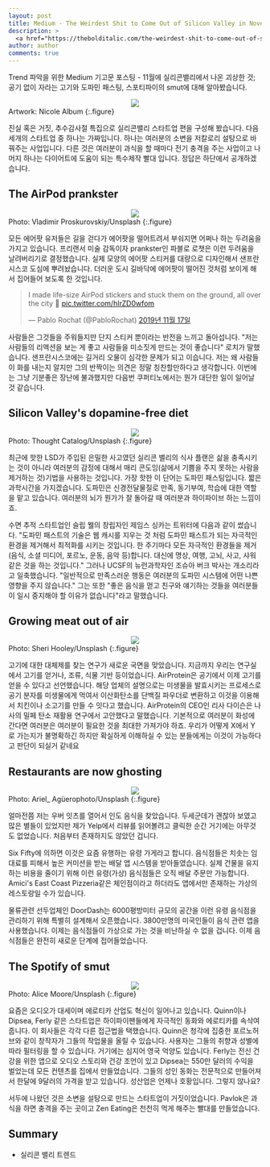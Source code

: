 ```yaml
---
layout: post
title: Medium - The Weirdest Shit to Come Out of Silicon Valley in November
description: >
  <a href="https://thebolditalic.com/the-weirdest-shit-to-come-out-of-silicon-valley-in-november-bb1f3ca14dd">원문 - Zara Stone</a>
author: author
comments: true
---
```


Trend 파악을 위한 Medium 기고문 포스팅 - 11월에 실리콘밸리에서 나온 괴상한 것; 공기 없이 자라는 고기와 도파민 패스팅, 스포티파이의 smut에 대해 알아봤습니다.

<center>
<img src="https://miro.medium.com/max/3616/1*XHKyvuJkzhaf4ZumXV-u0g.gif"/>
</center>
Artwork: Nicole Album
{:.figure}

진실 혹은 거짓, 추수감사절 특집으로 실리콘밸리 스타트업 편을 구성해 봤습니다. 다음 세개의 스타트업 중 하나는 가짜입니다. 하나는 여러분의 소변을 저칼로리 설탕으로 바꿔주는 사업입니다. 다른 것은 여러분이 과식을 할 때마다 전기 충격을 주는 사업이고 나머지 하나는 다이어트에 도움이 되는 특수제작 빨대 입니다. 정답은 하단에서 공개하겠습니다.

## The AirPod prankster

<center>
<img src="https://miro.medium.com/max/15904/1*RiusY7dBuHuT_DP9kCHL5g.jpeg"/>
</center>
Photo: Vladimir Proskurovskiy/Unsplash
{:.figure}

모든 에어팟 유저들은 길을 걷다가 에어팟을 떨어트려서 부숴지면 어쩌나 하는 두려움을 가지고 있습니다. 프리랜서 미술 감독이자 prankster인 파블로 로챗은 이런 두려움을 날려버리기로 결정했습니다. 실제 모양의 에어팟 스티커를 대량으로 디자인해서 샌프란시스코 도심에 뿌려놨습니다. 더러운 도시 길바닥에 에어팟이 떨어진 것처럼 보이게 해서 집어들어 보도록 한 것입니다.

<blockquote class="twitter-tweet" data-lang="ko"><p lang="en" dir="ltr">I made life-size AirPod stickers and stuck them on the ground, all over the city 🤡 <a href="https://t.co/hIrZD0wfom">pic.twitter.com/hIrZD0wfom</a></p>&mdash; Pablo Rochat (@PabloRochat) <a href="https://twitter.com/PabloRochat/status/1196117139070963713?ref_src=twsrc%5Etfw">2019년 11월 17일</a></blockquote>
<script async src="https://platform.twitter.com/widgets.js" charset="utf-8"></script>

사람들은 그것들을 주워들지만 단지 스티커 뿐이라는 반전을 느끼고 돌아섭니다. "저는 사람들의 리액션을 보는 게 좋고 사람들을 미소짓게 만드는 것이 좋습니다" 로치가 말했습니다. 샌프란시스코에는 길거리 오물이 심각한 문제가 되고 이습니다. 저는 왜 사람들이 화를 내는지 알지만 그의 반짝이는 의견은 정말 칭찬할만하다고 생각합니다. 이번에는 그냥 기분좋은 장난에 불과했지만 다음번 쿠퍼티노에서는 뭔가 대단한 일이 일어날 것 같습니다.

## Silicon Valley's dopamine-free diet

<center>
<img src="https://miro.medium.com/max/10368/1*s1QnUY8De5UVq_uT7lrFuQ.jpeg"/>
</center>
Photo: Thought Catalog/Unsplash
{:.figure}

최근에 핫한 LSD가 주입된 은밀한 사고였던 실리콘 밸리의 식사 플랜은 삶을 충족시키는 것이 아니라 여러분의 감정에 대해서 매리 콘도잉(삶에서 기쁨을 주지 못하는 사람을 제거하는 것)기법을 사용하는 것입니다. 가장 핫한 이 단어는 도파민 패스팅입니다. 짧은 과학시간을 가지겠습니다. 도파민은 신경전달물질로 만족, 동기부여, 학습에 대한 역할을 맡고 있습니다. 여러분의 뇌가 뭔가가 잘 돌아갈 때 여러분과 하이파이브 하는 느낌이죠.

수면 추적 스타트업인 슬립 웰의 창립자인 제임스 싱카는 트위터에 다음과 같이 썼습니다. "도파민 패스트의 기술은 웹 캐시를 지우는 것 처럼 도파민 패스트가 되는 자극적인 환경을 제거해서 최적화를 시키는 것입니다. 한 주기마다 모든 자극적인 환경들을 제거(음식, 소셜 미디어, 포르노, 운동, 음악 등)합니다. 대신에 명상, 여행, 고뇌, 사고, 샤워같은 것을 하는 것입니다." 그러나 UCSF의 뉴런과학자인 조슈아 버크 박사는 개소리라고 일축했습니다. "일반적으로 만족스러운 행동은 여러분의 도파민 시스템에 어떤 나쁜 영향을 주지 않습니다." 그는 또한 "좋은 음식을 먿고 친구와 얘기하는 것들을 여러분들이 일시 중지해야 할 이유가 없습니다"라고 말했습니다.

## Growing meat out of air

<center>
<img src="https://miro.medium.com/max/8062/1*AgChR-xFiKFbZJhHrORQjw.jpeg"/>
</center>
Photo: Sheri Hooley/Unsplash
{:.figure}

고기에 대한 대체제를 찾는 연구가 새로운 국면을 맞았습니다. 지금까지 우리는 연구실에서 고기를 얻거나, 조류, 식물 기반 등이었습니다. AirProtein은 공기에서 이제 고기를 얻을 수 있다고 선언했습니다. 해당 업체의 설명으로는 미생물을 발효시키는 프로세스로 공기 분자를 미생물에게 먹여서 이산화탄소를 단백질 파우더로 변환하고 이것을 이용해서 치킨이나 소고기를 만들 수 잇다고 했습니다. AirProtein의 CEO인 리사 다이슨은 나사의 밀페 탄소 재활용 연구에서 고안했다고 말했습니다. 기본적으로 여러분이 화성에 간다면 여러분은 여러분이 필요한 것을 최대한 가져가야 하죠. 우리가 어떻게 X에서 Y로 가는지가 불명확하긴 하지만 확실하게 이해하실 수 있는 분들에게는 이것이 가능하다고 판단이 되실거 같네요

## Restaurants are now ghosting

<center>
<img src="https://miro.medium.com/max/8062/1*AgChR-xFiKFbZJhHrORQjw.jpeg"/>
</center>
Photo: Ariel_ Agüerophoto/Unsplash
{:.figure}

얼마전쯤 저는 우버 잇츠를 열어서 인도 음식을 찾았습니다. 두세군데가 괜찮아 보였고 많은 별들이 있었지만 제가 Yelp에서 리뷰를 읽어볼려고 클릭한 순간 거기에는 아무것도 없었습니다. 처음부터 존재하지도 않았던 겁니다.

Six Fifty에 의하면 이것은 요즘 유행하는 유령 가게라고 합니다. 음식점들은 치솟는 임대료를 피해서 높은 커미션을 받는 배달 앱 시스템을 받아들였습니다. 실제 건물을 유지하는 비용을 줄이기 위해 이런 유령(가상) 음식점들은 오직 배달 주문만 가능합니다. Amici's East Coast Pizzeria같은 체인점이라고 하더라도 앱에서만 존재하는 가상의 레스토랑일 수가 있습니다.

물류관련 선두업체인 DoorDash는 6000평방미터 규모의 공간을 이런 유령 음식점을 관리하기 위해 특별히 설계해서 오픈했습니다. 3800만명의 미국인들이 음식 관련 앱을 사용했습니다. 이제는 음식점들이 가상으로 가는 것을 비난하실 수 없을 겁니다. 이제 음식점들은 완전히 새로운 단계에 접어들었습니다.

## The Spotify of smut

<center>
<img src="https://miro.medium.com/max/7560/1*h83PrtZcjk6vrvFDO5NmoQ.jpeg"/>
</center>
Photo: Alice Moore/Unsplash
{:.figure}

요즘은 오디오가 대세이며 에로티카 산업도 혁신이 일어나고 있습니다. Quinn이나 Dipsea, Ferly 같은 스타트업은 하이파이팬들에게 자극적인 동화와 에로티카를 속삭여줍니다. 이 회사들은 각각 다른 접근법을 택했습니다. Quinn은 청각에 집중한 포르노허브와 같이 창작자가 그들의 작업물을 올릴 수 있습니다. 사용자는 그들의 취향과 성별에 따라 필터링을 할 수 있습니다. 거기에는 심지어 영국 억양도 있습니다. Ferly는 전신 건강을 위한 앱으로 오디오 스토리와 건강 조언이 있고 Dipsea는 550만 달러의 수익을 벌었는데 모든 컨텐츠를 집에서 만들었습니다. 그들의 성인 동화는 전문적으로 만들어져서 한달에 9달러의 가격을 받고 있습니다. 성산업은 언제나 호황입니다. 그렇지 않나요?

서두에 나왔던 것은 소변을 설탕으로 만드는 스타트업이 거짓이었습니다. Pavlok은 과식을 하면 충격을 주는 곳이고 Zen Eating은 천천히 먹게 해주는 빨대를 만들었습니다.

## Summary
* 실리콘 밸리 트렌드 

